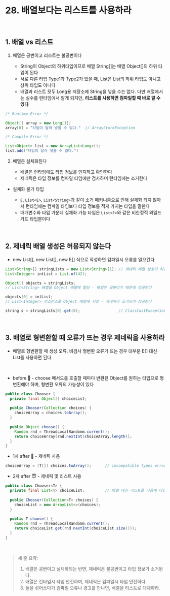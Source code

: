 # 28. 배열보다는 리스트를 사용하라

<br>

## 1. 배열 vs 리스트

1. 배열은 공변이고 리스트는 불공변이다

   * String이 Object의 하위타입이므로 배열 String[]는 배열 Object[]의 하위 타입이 된다
   * 서로 다른 타입 Type1과 Type2가 있을 때, List<Type1>은 List<Type2>의 하위 타입도 아니고 상위 타입도 아니다
   * 배열과 리스트 모두 Long용 저장소에 String을 넣을 수는 없다. 다만 배열에서는 실수를 런타임에서 알게 되지만, **리스트를 사용하면 컴파일할 때 바로 알 수 있다**

```java
/* Runtime Error */

Object[] array = new Long[1];
array[0] = "타입이 달라 넣을 수 없다."  // ArrayStoreException

/* Compile Error */

List<Object> list = new ArrayList<Long>();
list.add("타입이 달라 넣을 수 없다.")
```

2. 배열은 실체화된다

   * 배열은 런타임에도 타입 정보를 인지하고 확인한다
   * 제네릭은 타입 정보를 컴파일 타임에만 검사하며 런타임에는 소거한다

* 실체화 불가 타입

   * `E`, `List<E>`, `List<String>`과 같이 소거 매커니즘으로 인해 실체화 되지 않아서 런타임에는 컴파일 타임보다 타입 정보를 적게 가지는 타입을 말한다
   * 매개변수화 타입 가운데 실체화 가능 타입은 `List<?>`와 같은 비한정적 와일드카드 타입뿐이다

<br>

## 2. 제네릭 배열 생성은 허용되지 않는다

* new List<E>[], new List<String>[], new E[] 식으로 작성하면 컴파일시 오류를 일으킨다

```java
List<String>[] stringLists = new List<String>[1]; // 제네릭 배열 생성이 허용된다고 가정해보자
List<Integer> intList = List.of(42);

Object[] objects = stringLists;
// List<String> 배열을 Object 배열에 할당 - 배열은 공변이기 때문에 성공한다

objects[0] = intList;
// List<Integer> 인스턴스를 Object 배열에 저장 - 제네릭이 소거되어 성공한다

string s = stringLists[0].get(0);                 // ClassCastException 💣
```


<br>

## 3. 배열로 형변환할 때 오류가 뜨는 경우 제네릭을 사용하라

* 배열로 형변환할 때 생성 오류, 비검사 형변환 오류가 뜨는 경우 대부분 E[] 대신 List<E>를 사용하면 된다

<br>

* before 🤯 - choose 메서드를 호출할 때마다 반환된 Object를 원하는 타입으로 형변환해야 하며, 형변환 오류의 가능성이 있다
```java
public class Chooser {
  private final Object[] choiceList;
  
  public Chooser(Collection choices) {
    choiceArray = choices.toArray();
  }
  
  public Object choose() {
    Random rnd = ThreadLocalRandomm.current();
    return choiceArray[rnd.nextInt(choiceArray.length)];
  }
}
```
* 1차 after 🤨 - 제네릭 사용
```java
choiceArray = (T[]) choices.toArray();      // incompatible types error
```

* 2차 after 😇 - 제네릭 및 리스트 사용
```java
public class Chooser<T> {
  private final List<T> choiceList;         // 배열 대신 리스트를 사용해 타입 안정성 확보
  
  public Chooser(Collection<T> choices) {
    choiceList = new ArrayList<>(choices);
  }
  
  public T choose() {
    Random rnd = ThreadLocalRandomm.current();
    return choiceList.get(rnd.nextInt(choiceList.size()));
  }
}
```

<br>

> 세 줄 요약:
> 1) 배열은 공변이고 실체화되는 반면, 제네릭은 불공변이고 타입 정보가 소거된다.
> 2) 배열은 런타임시 타입 안전하며, 제네릭은 컴파일시 타입 안전하다.
> 3) 둘을 섞어쓰다가 컴파일 오류나 경고를 만나면, 배열을 리스트로 대체하라.
